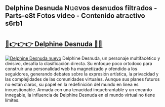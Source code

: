 ## Delphine Desnuda N𝚞𝚎vos desn𝚞dos filtr𝚊dos - Parts-e8t F𝚘tos vid𝚎o - C𝚘ntenido atr𝚊ctivo s6rb1

# <h2><a href="http://mb9kfi.tromn.icu/?c=Delphine+Desnuda">🔗👉👉👉 Delphine Desnuda 🔗🔗</a></h2>

[![Delphine Desnuda nuevo](https://i.imgur.com/pEAQMta.gif)](http://mb9kfi.tromn.icu/?c=Delphine+Desnuda)
Delphine Desnuda, un personaje multifacético y divisivo, desafía la clasificación directa. Su enfoque poco ortodoxo para construir una personalidad web ha magnetizado y ofendido a los seguidores, generando debates sobre la expresión artística, la privacidad y las complejidades de las comunidades virtuales. Aunque sus planes futuros no están claros, su papel en la redefinición del mundo en línea es incuestionable. Armada con una tenacidad inquebrantable y un encanto innegable, la influencia de Delphine Desnuda en el mundo virtual no tiene límites.
